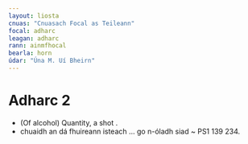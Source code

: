 ```yaml
---
layout: liosta
cnuas: "Cnuasach Focal as Teileann"
focal: adharc
leagan: adharc
rann: ainmfhocal
bearla: horn
údar: "Úna M. Uí Bheirn"
---
```


# Adharc 2

* (Of alcohol) Quantity, a shot .
* chuaidh an dá fhuireann isteach ... go n-óladh siad ~ PS1 139 234.
